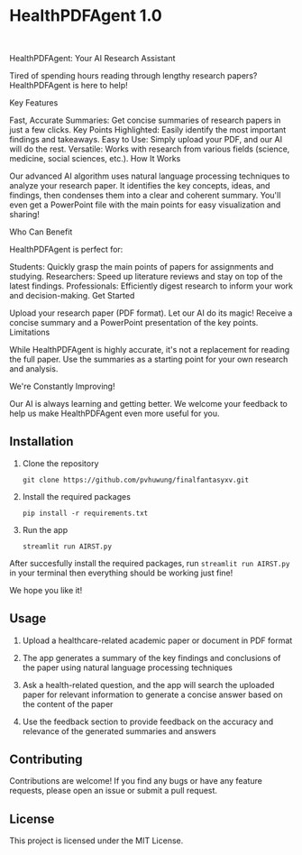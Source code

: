 # HealthPDFAgent 1.0

<br>

<p>
  
HealthPDFAgent: Your AI Research Assistant

Tired of spending hours reading through lengthy research papers? HealthPDFAgent is here to help!

Key Features

Fast, Accurate Summaries: Get concise summaries of research papers in just a few clicks.
Key Points Highlighted: Easily identify the most important findings and takeaways.
Easy to Use: Simply upload your PDF, and our AI will do the rest.
Versatile: Works with research from various fields (science, medicine, social sciences, etc.).
How It Works

Our advanced AI algorithm uses natural language processing techniques to analyze your research paper. It identifies the key concepts, ideas, and findings, then condenses them into a clear and coherent summary. You'll even get a PowerPoint file with the main points for easy visualization and sharing!

Who Can Benefit

HealthPDFAgent is perfect for:

Students: Quickly grasp the main points of papers for assignments and studying.
Researchers: Speed up literature reviews and stay on top of the latest findings.
Professionals: Efficiently digest research to inform your work and decision-making.
Get Started

Upload your research paper (PDF format).
Let our AI do its magic!
Receive a concise summary and a PowerPoint presentation of the key points.
Limitations

While HealthPDFAgent is highly accurate, it's not a replacement for reading the full paper. Use the summaries as a starting point for your own research and analysis.

We're Constantly Improving!

Our AI is always learning and getting better. We welcome your feedback to help us make HealthPDFAgent even more useful for you.


## Installation
  
1. Clone the repository
  
    ```
    git clone https://github.com/pvhuwung/finalfantasyxv.git
    ```
  
2. Install the required packages
  
    ```
    pip install -r requirements.txt
    ```
  
3. Run the app

    ```
    streamlit run AIRST.py
    ```
  
After succesfully install the required packages, run `streamlit run AIRST.py` in your terminal then everything should be working just fine!

We hope you like it!
  
## Usage
  
1. Upload a healthcare-related academic paper or document in PDF format
  
2. The app generates a summary of the key findings and conclusions of the paper using natural language processing techniques
  
3. Ask a health-related question, and the app will search the uploaded paper for relevant information to generate a concise answer based on the content of the paper
  
4. Use the feedback section to provide feedback on the accuracy and relevance of the generated summaries and answers

## Contributing
Contributions are welcome! If you find any bugs or have any feature requests, please open an issue or submit a pull request.

## License
This project is licensed under the MIT License.

</p>
